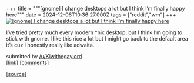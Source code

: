 +++
title = """[gnome] I change desktops a lot but I think I’m finally happy here"""
date = 2024-12-06T10:36:27.000Z
tags = ["reddit","wm"]
+++
[![[gnome] I change desktops a lot but I think I’m finally happy here](https://b.thumbs.redditmedia.com/6H0WCZbCiuqq8RnthvxFS2p26-9MC92qUFtywB857kw.jpg "[gnome] I change desktops a lot but I think I’m finally happy here")](https://www.reddit.com/r/unixporn/comments/1h7yjpc/gnome_i_change_desktops_a_lot_but_i_think_im/)

I’ve tried pretty much every modern \*nix desktop, but I think I’m going to stick with gnome. I like this rice a lot but I might go back to the default area it’s cuz I honestly really like adwaita.

submitted by [/u/Kiwithegaylord](https://www.reddit.com/user/Kiwithegaylord)  
[\[link\]](https://www.reddit.com/gallery/1h7yjpc) [\[comments\]](https://www.reddit.com/r/unixporn/comments/1h7yjpc/gnome_i_change_desktops_a_lot_but_i_think_im/)

[[source]](https://www.reddit.com/r/unixporn/comments/1h7yjpc/gnome_i_change_desktops_a_lot_but_i_think_im/)
